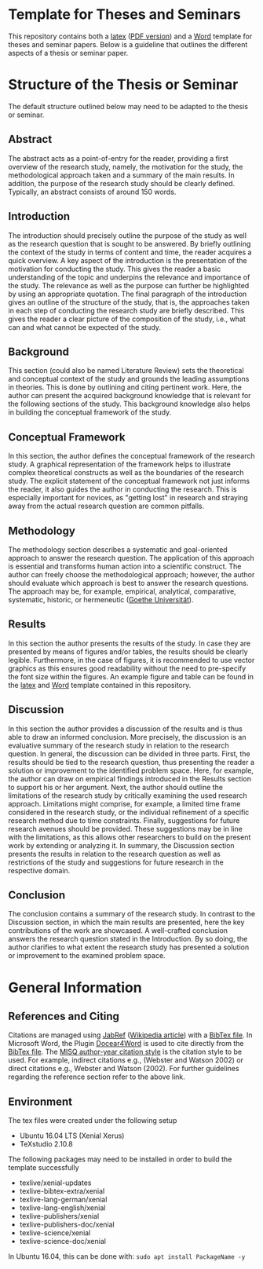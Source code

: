 # Template for Theses and Seminars

This repository contains both a [latex](https://github.com/WinforUniRegensburg/thesis_seminar_template/blob/master/LatexVorlage.tex) ([PDF version](https://github.com/WinforUniRegensburg/thesis_seminar_template/blob/master/LatexVorlage.pdf)) and a [Word](https://github.com/WinforUniRegensburg/thesis_seminar_template/blob/master/WordVorlage.docx) template for  theses and seminar papers. Below is a guideline that outlines the different aspects of a thesis or seminar paper.

# Structure of the Thesis or Seminar

The default structure outlined below may need to be adapted to the thesis or seminar. 

## Abstract

The abstract acts as a point-of-entry for the reader, providing a first overview of the research study, namely, the motivation for the study, the methodological approach taken and a summary of the main results. In addition, the purpose of the research study should be clearly defined. Typically, an abstract consists of around 150 words.

## Introduction

The introduction should precisely outline the purpose of the study as well as the research question that is sought to be answered. By briefly outlining the context of the study in terms of content and time, the reader acquires a quick overview. A key aspect of the introduction is the presentation of the motivation for conducting the study. This gives the reader a basic understanding of the topic and underpins the relevance and importance of the study. The relevance as well as the purpose can further be highlighted by using an appropriate quotation. The final paragraph of the introduction gives an outline of the structure of the study, that is, the approaches taken in each step of conducting the research study are briefly described. This gives the reader a clear picture of the composition of the study, i.e., what can and what cannot be expected of the study.

## Background

This section (could also be named Literature Review) sets the theoretical and conceptual context of the study and grounds the leading assumptions in theories. This is done by outlining and citing pertinent work. Here, the author can present the acquired background knowledge that is relevant for the following sections of the study. This background knowledge also helps in building the conceptual framework of the study.

## Conceptual Framework

In this section, the author defines the conceptual framework of the research study. A graphical representation of the framework helps to illustrate complex theoretical constructs as well as the boundaries of the research study. The explicit statement of the conceptual framework not just informs the reader, it also guides the author in conducting the research. This is especially important for novices, as "getting lost" in research and straying away from the actual research question are common pitfalls.  

## Methodology

The  methodology section describes a systematic and goal-oriented approach to answer the research question. The application of this approach is essential and transforms human action into a scientific construct. The author can freely choose the methodological approach; however, the author should evaluate which approach is best to answer the research questions. The approach may be, for example, empirical, analytical, comparative, systematic, historic, or hermeneutic ([Goethe Universität](https://www.uni-muenster.de/imperia/md/content/didaktik_der_chemie/wissenschaftlichesarbeiten/leitfaden.pdf)).

## Results

In this section the author presents the results of the study. In case they are presented by means of figures and/or tables, the results should be clearly legible. Furthermore, in the case of figures, it is recommended to use vector graphics as this ensures good readability without the need to pre-specify the font size within the figures. An example figure and table can be found in the [latex](https://github.com/WinforUniRegensburg/thesis_seminar_template/blob/master/LatexVorlage.tex)  and  [Word](https://github.com/WinforUniRegensburg/thesis_seminar_template/blob/master/WordVorlage.docx) template contained in this repository.

## Discussion

In this section the author provides a discussion of the results and is thus able to draw an informed conclusion. More precisely, the discussion is an evaluative summary of the research study in relation to the research question. In general, the discussion can be divided in three parts. First, the results should be tied to the research question, thus presenting the reader a solution or improvement to the identified problem space. Here, for example, the author can draw on empirical findings introduced in the Results section to support his or her argument. Next, the author should outline the limitations of the research study by critically examining the used research approach. Limitations might comprise, for example, a limited time frame considered in the research study, or the individual refinement of a specific research method due to time constraints. Finally, suggestions for future research avenues should be provided. These suggestions may be in line with the limitations, as this allows other researchers to build on the present work by extending or analyzing it. In summary, the Discussion section presents the results in relation to the research question as well as restrictions of the study and suggestions for future research in the respective domain.

## Conclusion

The conclusion contains a summary of the research study. In contrast to the Discussion section, in which the main results are presented, here the key contributions of the work are showcased. A well-crafted conclusion answers the research question stated in the Introduction. By so doing, the author clarifies to what extent the research study has presented a solution or improvement to the examined problem space.

# General Information

## References and Citing

Citations are managed using [JabRef](http://www.jabref.org/) ([Wikipedia article](https://en.wikipedia.org/wiki/JabRef)) with a [BibTex file](https://github.com/WinforUniRegensburg/thesis_seminar_template/blob/master/references.bib). In Microsoft Word, the Plugin [Docear4Word](http://www.docear.org/software/add-ons/docear4word/download/) is used to cite directly from the [BibTex file](https://github.com/WinforUniRegensburg/thesis_seminar_template/blob/master/references.bib). The [MISQ author-year citation style](https://misq.org/manuscript-guidelines) is the citation style to be used. For example, indirect citations e.g., (Webster and Watson 2002) or direct citations e.g., Webster and Watson (2002). For further guidelines regarding the reference section refer to the above link.

## Environment

The tex files were created under the following setup
- Ubuntu 16.04 LTS (Xenial Xerus)
- TeXstudio 2.10.8

The following packages may need to be installed in order to build the template successfully
- texlive/xenial-updates
- texlive-bibtex-extra/xenial
- texlive-lang-german/xenial
- texlive-lang-english/xenial
- texlive-publishers/xenial
- texlive-publishers-doc/xenial
- texlive-science/xenial
- texlive-science-doc/xenial

In Ubuntu 16.04, this can be done with:
``
sudo apt install PackageName -y
``

